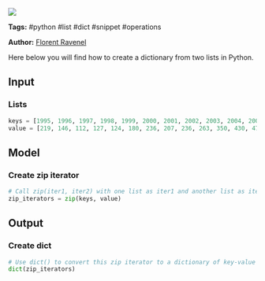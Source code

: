 <a href="https://app.naas.ai/user-redirect/naas/downloader?url=https://raw.githubusercontent.com/jupyter-naas/awesome-notebooks/master/Python/Python_Create_dict_from_lists.ipynb" target="_parent"><img src="https://naasai-public.s3.eu-west-3.amazonaws.com/open_in_naas.svg"/></a>

**Tags:** #python #list #dict #snippet #operations

**Author:** [Florent Ravenel](https://www.linkedin.com/in/ACoAABCNSioBW3YZHc2lBHVG0E_TXYWitQkmwog/)

Here below you will find how to create a dictionary from two lists in Python.

## Input

### Lists


```python
keys = [1995, 1996, 1997, 1998, 1999, 2000, 2001, 2002, 2003, 2004, 2005, 2006, 2007, 2008, 2009, 2010, 2011, 2012]
value = [219, 146, 112, 127, 124, 180, 236, 207, 236, 263, 350, 430, 474, 526, 488, 537, 500, 439]
```

## Model

### Create zip iterator


```python
# Call zip(iter1, iter2) with one list as iter1 and another list as iter2 to create a zip iterator containing pairs of elements from the two lists.
zip_iterators = zip(keys, value)
```

## Output

### Create dict


```python
# Use dict() to convert this zip iterator to a dictionary of key-value pairs.
dict(zip_iterators)
```
